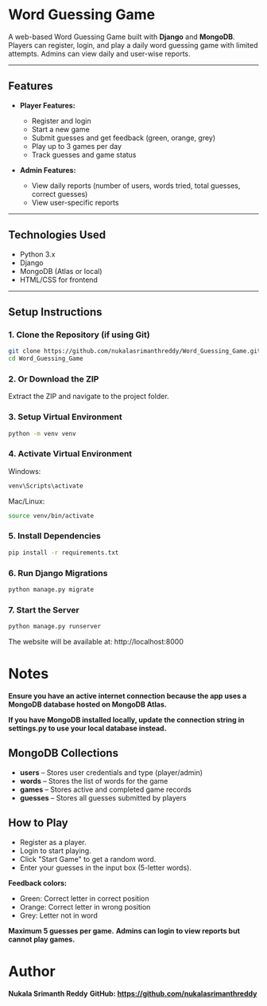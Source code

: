 # Word Guessing Game

A web-based Word Guessing Game built with **Django** and **MongoDB**. Players can register, login, and play a daily word guessing game with limited attempts. Admins can view daily and user-wise reports.

---

## Features

- **Player Features:**
  - Register and login
  - Start a new game
  - Submit guesses and get feedback (green, orange, grey)
  - Play up to 3 games per day
  - Track guesses and game status

- **Admin Features:**
  - View daily reports (number of users, words tried, total guesses, correct guesses)
  - View user-specific reports

---

## Technologies Used

- Python 3.x  
- Django  
- MongoDB (Atlas or local)  
- HTML/CSS for frontend  

---

## Setup Instructions

### 1. Clone the Repository (if using Git)
```bash
git clone https://github.com/nukalasrimanthreddy/Word_Guessing_Game.git
cd Word_Guessing_Game
```
### 2. Or Download the ZIP
Extract the ZIP and navigate to the project folder.
### 3. Setup Virtual Environment
```bash
python -m venv venv
```
### 4. Activate Virtual Environment
Windows:
```bash
venv\Scripts\activate
```
Mac/Linux:
```bash
source venv/bin/activate
```
### 5. Install Dependencies
```bash
pip install -r requirements.txt
```
### 6. Run Django Migrations
```bash
python manage.py migrate
```
### 7. Start the Server
```bash
python manage.py runserver
```
The website will be available at: http://localhost:8000
# Notes
**Ensure you have an active internet connection because the app uses a MongoDB database hosted on MongoDB Atlas.**

**If you have MongoDB installed locally, update the connection string in settings.py to use your local database instead.**
## MongoDB Collections
- **users** – Stores user credentials and type (player/admin)
- **words** – Stores the list of words for the game
- **games** – Stores active and completed game records
- **guesses** – Stores all guesses submitted by players
## How to Play
- Register as a player.
- Login to start playing.
- Click "Start Game" to get a random word.
- Enter your guesses in the input box (5-letter words).
  
**Feedback colors:**
- Green: Correct letter in correct position
- Orange: Correct letter in wrong position
- Grey: Letter not in word
  
**Maximum 5 guesses per game.**
**Admins can login to view reports but cannot play games.**


# Author
**Nukala Srimanth Reddy**
**GitHub: https://github.com/nukalasrimanthreddy**
